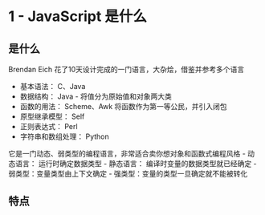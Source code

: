 # 1 - JavaScript 是什么

## 是什么

Brendan Eich 花了10天设计完成的一门语言，大杂烩，借鉴并参考多个语言

 - 基本语法： C、Java
 - 数据结构： Java - 将值分为原始值和对象两大类
 - 函数的用法： Scheme、Awk 将函数作为第一等公民，并引入闭包
 - 原型继承模型： Self
 - 正则表达式： Perl
 - 字符串和数组处理： Python

它是一门动态、弱类型的编程语言，非常适合卖你想对象和函数式编程风格
    - 动态语言： 运行时确定数据类型
      - 静态语言： 编译时变量的数据类型就已经确定
    - 弱类型：变量类型由上下文确定
      - 强类型：变量的类型一旦确定就不能被转化

## 特点